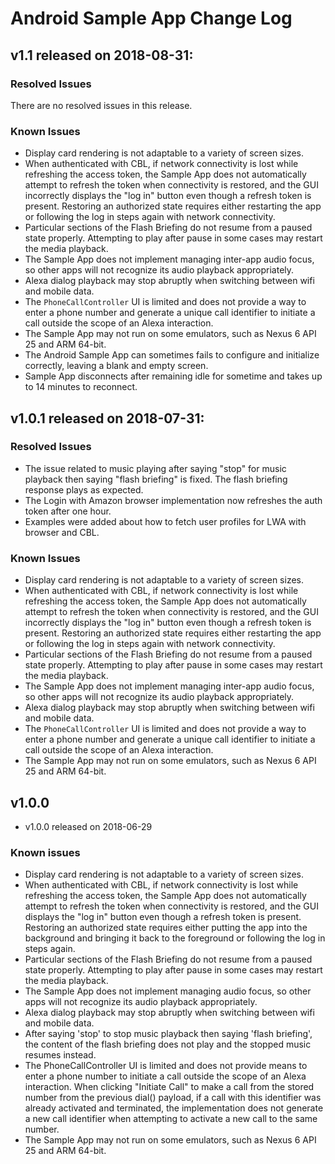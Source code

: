 # Android Sample App Change Log

## v1.1 released on 2018-08-31:

### Resolved Issues

There are no resolved issues in this release.

### Known Issues

* Display card rendering is not adaptable to a variety of screen sizes.
* When authenticated with CBL, if network connectivity is lost while refreshing the access token, the Sample App does not automatically attempt to refresh the token when connectivity is restored, and the GUI incorrectly displays the "log in" button even though a refresh token is present. Restoring an authorized state requires either restarting the app or following the log in steps again with network connectivity.
* Particular sections of the Flash Briefing do not resume from a paused state properly. Attempting to play after pause in some cases may restart the media playback.
* The Sample App does not implement managing inter-app audio focus, so other apps will not recognize its audio playback appropriately.
* Alexa dialog playback may stop abruptly when switching between wifi and mobile data.
* The `PhoneCallController` UI is limited and does not provide a way to enter a phone number and generate a unique call identifier to initiate a call outside the scope of an Alexa interaction.
* The Sample App may not run on some emulators, such as Nexus 6 API 25 and ARM 64-bit.
* The Android Sample App can sometimes fails to configure and initialize correctly, leaving a blank and empty screen.
* Sample App disconnects after remaining idle for sometime  and takes up to 14 minutes to reconnect.

## v1.0.1 released on 2018-07-31:

### Resolved Issues

* The issue related to music playing after saying "stop" for music playback then saying "flash briefing" is fixed. The flash briefing response plays as expected.
* The Login with Amazon browser implementation now refreshes the auth token after one hour.
* Examples were added about how to fetch user profiles for LWA with browser and CBL.

### Known Issues

* Display card rendering is not adaptable to a variety of screen sizes.
* When authenticated with CBL, if network connectivity is lost while refreshing the access token, the Sample App does not automatically attempt to refresh the token when connectivity is restored, and the GUI incorrectly displays the "log in" button even though a refresh token is present. Restoring an authorized state requires either restarting the app or following the log in steps again with network connectivity.
* Particular sections of the Flash Briefing do not resume from a paused state properly. Attempting to play after pause in some cases may restart the media playback.
* The Sample App does not implement managing inter-app audio focus, so other apps will not recognize its audio playback appropriately.
* Alexa dialog playback may stop abruptly when switching between wifi and mobile data.
* The `PhoneCallController` UI is limited and does not provide a way to enter a phone number and generate a unique call identifier to initiate a call outside the scope of an Alexa interaction.
* The Sample App may not run on some emulators, such as Nexus 6 API 25 and ARM 64-bit.

## v1.0.0

* v1.0.0 released on 2018-06-29

### Known issues
* Display card rendering is not adaptable to a variety of screen sizes.
* When authenticated with CBL, if network connectivity is lost while refreshing the access token, the Sample App does not automatically attempt to refresh the token when connectivity is restored, and the GUI displays the "log in" button even though a refresh token is present. Restoring an authorized state requires either putting the app into the background and bringing it back to the foreground or following the log in steps again.
* Particular sections of the Flash Briefing do not resume from a paused state properly. Attempting to play after pause in some cases may restart the media playback.
* The Sample App does not implement managing audio focus, so other apps will not recognize its audio playback appropriately.
* Alexa dialog playback may stop abruptly when switching between wifi and mobile data.
* After saying 'stop' to stop music playback then saying 'flash briefing', the content of the flash briefing does not play and the stopped music resumes instead.
* The PhoneCallController UI is limited and does not provide means to enter a phone number to initiate a call outside the scope of an Alexa interaction. When clicking "Initiate Call" to make a call from the stored number from the previous dial() payload, if a call with this identifier was already activated and terminated, the implementation does not generate a new call identifier when attempting to activate a new call to the same number.
* The Sample App may not run on some emulators, such as Nexus 6 API 25 and ARM 64-bit.

